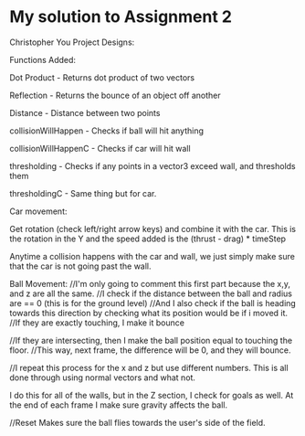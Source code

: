 # My solution to Assignment 2
 
Christopher You
Project Designs:

Functions Added:

Dot Product - Returns dot product of two vectors

Reflection - Returns the bounce of an object off another

Distance - Distance between two points

collisionWillHappen - Checks if ball will hit anything

collisionWillHappenC - Checks if car will hit wall

thresholding - Checks if any points in a vector3 exceed wall, and thresholds them

thresholdingC - Same thing but for car.

Car movement:

Get rotation (check left/right arrow keys) and combine it with the car.
This is the rotation in the Y and the speed added is the (thrust - drag) * timeStep

Anytime a collision happens with the car and wall, we just simply make sure that the car is not going past the wall.

Ball Movement:
//I'm only going to comment this first part because the x,y, and z are all the same.
//I check if the distance between the ball and radius are == 0 (this is for the ground level)
//And I also check if the ball is heading towards this direction by checking what its position would be if i moved it.
//If they are exactly touching, I make it bounce

//If they are intersecting, then I make the ball position equal to touching the floor.
//This way, next frame, the difference will be 0, and they will bounce.

//I repeat this process for the x and z but use different numbers.  This is all done through using normal vectors and what not.

I do this for all of the walls,  but in the Z section, I check for goals as well.
At the end of each frame I make sure gravity affects the ball.

//Reset
Makes sure the ball flies towards the user's side of the field.
